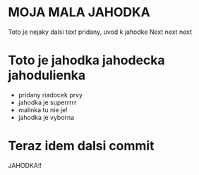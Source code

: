 # MOJA MALA JAHODKA

Toto je nejaky dalsi text pridany, uvod k jahodke
Next next next

# Toto je jahodka jahodecka jahodulienka

* pridany riadocek prvy
* jahodka je superrrrr
* malinka tu nie je!
* jahodka je vyborna

# Teraz idem dalsi commit

JAHODKA!!
